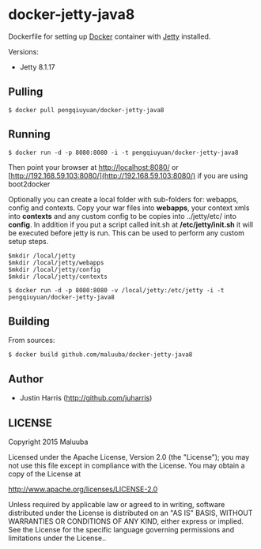 # docker-jetty-java8

Dockerfile for setting up [Docker](https://github.com/dotcloud/docker) container with [Jetty](http://www.eclipse.org/jetty/) installed.

Versions:

* Jetty 8.1.17

## Pulling

    $ docker pull pengqiuyuan/docker-jetty-java8

## Running

    $ docker run -d -p 8080:8080 -i -t pengqiuyuan/docker-jetty-java8

Then point your browser at [http://localhost:8080/](http://localhost:8080/)
or [http://192.168.59.103:8080/](http://192.168.59.103:8080/) if you are using boot2docker

Optionally you can create a local folder with sub-folders for: webapps, config and contexts. Copy your war files into __webapps__, your context xmls into __contexts__ and any custom config to be copies into ../jetty/etc/ into __config__. In addition if you put a script called init.sh at __/etc/jetty/init.sh__ it will be executed before jetty is run. This can be used to perform any custom setup steps.   

    $mkdir /local/jetty
    $mkdir /local/jetty/webapps
    $mkdir /local/jetty/config
    $mkdir /local/jetty/contexts
    
    $ docker run -d -p 8080:8080 -v /local/jetty:/etc/jetty -i -t pengqiuyuan/docker-jetty-java8


    
## Building

From sources:

    $ docker build github.com/maluuba/docker-jetty-java8
    
## Author

  * Justin Harris (http://github.com/juharris)

## LICENSE

Copyright 2015 Maluuba

Licensed under the Apache License, Version 2.0 (the "License");
you may not use this file except in compliance with the License.
You may obtain a copy of the License at

  http://www.apache.org/licenses/LICENSE-2.0

Unless required by applicable law or agreed to in writing, software
distributed under the License is distributed on an "AS IS" BASIS,
WITHOUT WARRANTIES OR CONDITIONS OF ANY KIND, either express or implied.
See the License for the specific language governing permissions and
limitations under the License..    

